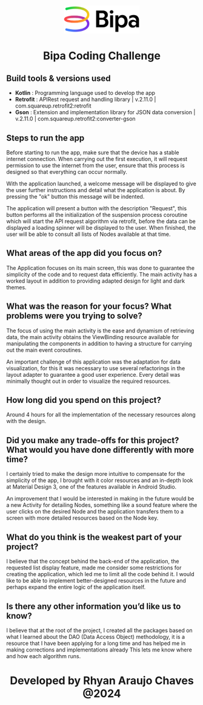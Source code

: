 <div align="center">
  <img src="app/src/main/res/drawable/bipa_logo.png" width=200>
  <h1> Bipa Coding Challenge </h1>
</div>

## Build tools & versions used
- **Kotlin** : Programming language used to develop the app
- **Retrofit** : APIRest request and handling library | v.2.11.0 | com.squareup.retrofit2:retrofit
- **Gson** : Extension and implementation library for JSON data conversion | v.2.11.0 | com.squareup.retrofit2:converter-gson

## Steps to run the app
Before starting to run the app, make sure that the device has a stable internet connection. When carrying out the first execution, it will request permission to use the internet from the user, ensure that this process is designed so that everything can occur normally.

With the application launched, a welcome message will be displayed to give the user further instructions and detail what the application is about. By pressing the "ok" button this message will be indented.

The application will present a button with the description "Request", this button performs all the initialization of the suspension process coroutine which will start the API request algorithm via retrofit, before the data can be displayed a loading spinner will be displayed to the user. When finished, the user will be able to consult all lists of Nodes available at that time.

## What areas of the app did you focus on?

The Application focuses on its main screen, this was done to guarantee the simplicity of the code and to request data efficiently. The main activity has a worked layout in addition to providing adapted design for light and dark themes.

## What was the reason for your focus? What problems were you trying to solve?

The focus of using the main activity is the ease and dynamism of retrieving data, the main activity obtains the ViewBinding resource available for manipulating the components in addition to having a structure for carrying out the main event coroutines.

An important challenge of this application was the adaptation for data visualization, for this it was necessary to use several refactorings in the layout adapter to guarantee a good user experience. Every detail was minimally thought out in order to visualize the required resources.

## How long did you spend on this project?

Around 4 hours for all the implementation of the necessary resources along with the design.

## Did you make any trade-offs for this project? What would you have done differently with more time?

I certainly tried to make the design more intuitive to compensate for the simplicity of the app, I brought with it color resources and an in-depth look at Material Design 3, one of the features available in Android Studio.

An improvement that I would be interested in making in the future would be a new Activity for detailing Nodes, something like a sound feature where the user clicks on the desired Node and the application transfers them to a screen with more detailed resources based on the Node key.

## What do you think is the weakest part of your project?

I believe that the concept behind the back-end of the application, the requested list display feature, made me consider some restrictions for creating the application, which led me to limit all the code behind it. I would like to be able to implement better-designed resources in the future and perhaps expand the entire logic of the application itself.

## Is there any other information you’d like us to know?

I believe that at the root of the project, I created all the packages based on what I learned about the DAO (Data Access Object) methodology, it is a resource that I have been applying for a long time and has helped me in making corrections and implementations already This lets me know where and how each algorithm runs.

<h1 align="center">
   Developed by Rhyan Araujo Chaves @2024
</h1>

